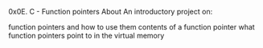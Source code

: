 0x0E. C - Function pointers
About
An introductory project on:

function pointers and how to use them
contents of a function pointer
what function pointers point to in the virtual memory
